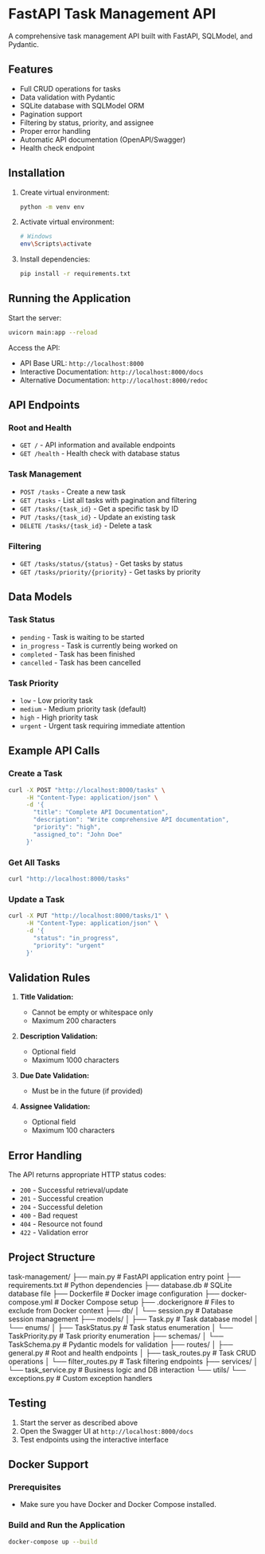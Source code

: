 # FastAPI Task Management API

A comprehensive task management API built with FastAPI, SQLModel, and Pydantic.

## Features

- Full CRUD operations for tasks
- Data validation with Pydantic
- SQLite database with SQLModel ORM
- Pagination support
- Filtering by status, priority, and assignee
- Proper error handling
- Automatic API documentation (OpenAPI/Swagger)
- Health check endpoint

## Installation

1. Create virtual environment:
   ```bash
   python -m venv env
   ```

2. Activate virtual environment:
   ```bash
   # Windows
   env\Scripts\activate
   ```

3. Install dependencies:
   ```bash
   pip install -r requirements.txt
   ```

## Running the Application

Start the server:
```bash
uvicorn main:app --reload
```

Access the API:
- API Base URL: `http://localhost:8000`
- Interactive Documentation: `http://localhost:8000/docs`
- Alternative Documentation: `http://localhost:8000/redoc`

## API Endpoints

### Root and Health
- `GET /` - API information and available endpoints
- `GET /health` - Health check with database status

### Task Management
- `POST /tasks` - Create a new task
- `GET /tasks` - List all tasks with pagination and filtering
- `GET /tasks/{task_id}` - Get a specific task by ID
- `PUT /tasks/{task_id}` - Update an existing task
- `DELETE /tasks/{task_id}` - Delete a task

### Filtering
- `GET /tasks/status/{status}` - Get tasks by status
- `GET /tasks/priority/{priority}` - Get tasks by priority

## Data Models

### Task Status
- `pending` - Task is waiting to be started
- `in_progress` - Task is currently being worked on
- `completed` - Task has been finished
- `cancelled` - Task has been cancelled

### Task Priority
- `low` - Low priority task
- `medium` - Medium priority task (default)
- `high` - High priority task
- `urgent` - Urgent task requiring immediate attention

## Example API Calls

### Create a Task
```bash
curl -X POST "http://localhost:8000/tasks" \
     -H "Content-Type: application/json" \
     -d '{
       "title": "Complete API Documentation",
       "description": "Write comprehensive API documentation",
       "priority": "high",
       "assigned_to": "John Doe"
     }'
```

### Get All Tasks
```bash
curl "http://localhost:8000/tasks"
```

### Update a Task
```bash
curl -X PUT "http://localhost:8000/tasks/1" \
     -H "Content-Type: application/json" \
     -d '{
       "status": "in_progress",
       "priority": "urgent"
     }'
```

## Validation Rules

1. **Title Validation:**
   - Cannot be empty or whitespace only
   - Maximum 200 characters

2. **Description Validation:**
   - Optional field
   - Maximum 1000 characters

3. **Due Date Validation:**
   - Must be in the future (if provided)

4. **Assignee Validation:**
   - Optional field
   - Maximum 100 characters

## Error Handling

The API returns appropriate HTTP status codes:
- `200` - Successful retrieval/update
- `201` - Successful creation
- `204` - Successful deletion
- `400` - Bad request
- `404` - Resource not found
- `422` - Validation error

## Project Structure

task-management/
├── main.py                 # FastAPI application entry point
├── requirements.txt        # Python dependencies
├── database.db             # SQLite database file
├── Dockerfile              # Docker image configuration
├── docker-compose.yml      # Docker Compose setup
├── .dockerignore           # Files to exclude from Docker context
├── db/
│   └── session.py          # Database session management
├── models/
│   ├── Task.py             # Task database model
│   └── enums/
│       ├── TaskStatus.py   # Task status enumeration
│       └── TaskPriority.py # Task priority enumeration
├── schemas/
│   └── TaskSchema.py       # Pydantic models for validation
├── routes/
│   ├── general.py          # Root and health endpoints
│   ├── task_routes.py      # Task CRUD operations
│   └── filter_routes.py    # Task filtering endpoints
├── services/
│   └── task_service.py     # Business logic and DB interaction
└── utils/
    └── exceptions.py       # Custom exception handlers


## Testing

1. Start the server as described above
2. Open the Swagger UI at `http://localhost:8000/docs`
3. Test endpoints using the interactive interface

## Docker Support

### Prerequisites

- Make sure you have Docker and Docker Compose installed.

### Build and Run the Application

```bash
docker-compose up --build
